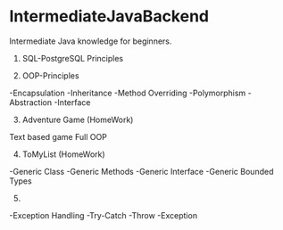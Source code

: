 
# IntermediateJavaBackend
Intermediate Java knowledge for beginners.

1) SQL-PostgreSQL Principles

2) OOP-Principles

 -Encapsulation
 -Inheritance
 -Method Overriding
 -Polymorphism
 -Abstraction
 -Interface
 
 3) Adventure Game (HomeWork)


 Text based game Full OOP 
 
 4) ToMyList (HomeWork)
 
 -Generic Class
 -Generic Methods
 -Generic Interface
 -Generic Bounded Types
 
 5)
 
 -Exception Handling
 -Try-Catch
 -Throw
 -Exception
  
  
  
  

